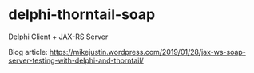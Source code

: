 # delphi-thorntail-soap
Delphi Client + JAX-RS Server

Blog article: https://mikejustin.wordpress.com/2019/01/28/jax-ws-soap-server-testing-with-delphi-and-thorntail/
